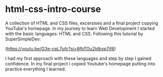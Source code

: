 # html-css-intro-course
A collection of HTML and CSS files, excersises and a final project copying YouTube's homepage.
In my journey to learn Web Development I started with the basic languages: HTML and CSS. 
Following this tutorial by SuperSimpleDev:

(https://youtu.be/G3e-cpL7ofc?si=8fbTOu2Idbsp7if6)

I had my first approach with these languages and step by step I gained confidence.
In my final project I copied Youtube's homepage putting into practice everything I learned.





